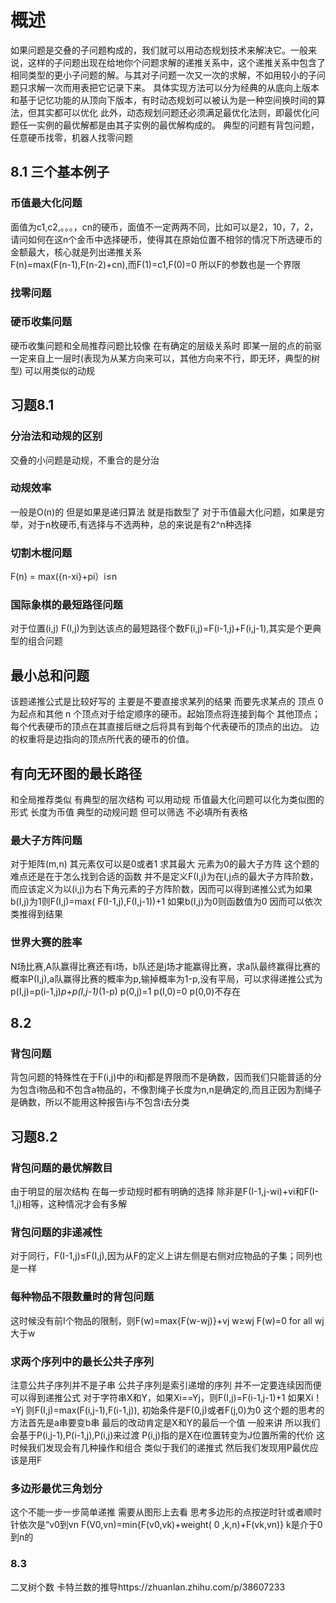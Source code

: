 # 概述
如果问题是交叠的子问题构成的，我们就可以用动态规划技术来解决它。一般来说，这样的子问题出现在给地你个问题求解的递推关系中，这个递推关系中包含了
相同类型的更小子问题的解。与其对子问题一次又一次的求解，不如用较小的子问题只求解一次而用表把它记录下来。
具体实现方法可以分为经典的从底向上版本和基于记忆功能的从顶向下版本，有时动态规划可以被认为是一种空间换时间的算法，但其实都可以优化
此外，动态规划问题还必须满足最优化法则，即最优化问题任一实例的最优解都是由其子实例的最优解构成的。
典型的问题有背包问题，任意硬币找零，机器人找零问题
## 8.1 三个基本例子
### 币值最大化问题
面值为c1,c2,。。。，cn的硬币，面值不一定两两不同，比如可以是2，10，7，2，请问如何在这n个金币中选择硬币，使得其在原始位置不相邻的情况下所选硬币的金额最大，核心就是列出递推关系  
F(n)=max(F(n-1),F(n-2)+cn),而F(1)=c1,F(0)=0 所以F的参数也是一个界限
### 找零问题
### 硬币收集问题
硬币收集问题和全局推荐问题比较像 在有确定的层级关系时 即某一层的点的前驱一定来自上一层时(表现为从某方向来可以，其他方向来不行，即无环，典型的树型) 可以用类似的动规
## 习题8.1
### 分治法和动规的区别
交叠的小问题是动规，不重合的是分治
### 动规效率
一般是O(n)的 但是如果是递归算法 就是指数型了
对于币值最大化问题，如果是穷举，对于n枚硬币,有选择与不选两种，总的来说是有2^n种选择
### 切割木棍问题
F(n) = max({n-xi}+pi）i≤n
### 国际象棋的最短路径问题
对于位置(i,j) F(I,j)为到达该点的最短路径个数F(i,j)=F(i-1,j)+F(i,j-1),其实是个更典型的组合问题
##  最小总和问题
该题递推公式是比较好写的 主要是不要直接求某列的结果 而要先求某点的
顶点 0 为起点和其他 n 个顶点对于给定顺序的硬币。起始顶点将连接到每个
其他顶点； 每个代表硬币的顶点在其直接后继之后将具有到每个代表硬币的顶点的出边。 边的权重将是边指向的顶点所代表的硬币的价值。
## 有向无环图的最长路径
和全局推荐类似 有典型的层次结构 可以用动规 币值最大化问题可以化为类似图的形式 长度为币值
典型的动规问题 但可以筛选 不必填所有表格
### 最大子方阵问题
对于矩阵(m,n) 其元素仅可以是0或者1 求其最大
元素为0的最大子方阵 这个题的难点还是在于怎么找到合适的函数 并不是定义F(I,j)为在I,j点的最大子方阵阶数，而应该定义为以(i,j)为右下角元素的子方阵阶数，因而可以得到递推公式为如果 b(I,j)为1则F(I,j)=max(
F(I-1,j),F(I,j-1))+1 如果b(I,j)为0则函数值为0 因而可以依次类推得到结果
### 世界大赛的胜率
N场比赛,A队赢得比赛还有i场，b队还是j场才能赢得比赛，求a队最终赢得比赛的概率P(I,j),a队赢得比赛的概率为p,输掉概率为1-p,没有平局，可以求得递推公式为p(I,j)=p(i-1,j)*p+p(I,j-1)*(1-p) p(0,j)=1 p(I,0)=0 p(0,0)不存在

## 
## 8.2

### 背包问题
背包问题的特殊性在于F(i,j)中的i和j都是界限而不是确数，因而我们只能普适的分为包含i物品和不包含a物品的，不像割绳子长度为n,n是确定的,而且正因为割绳子是确数，所以不能用这种报告i与不包含i去分类
## 习题8.2
### 背包问题的最优解数目
由于明显的层次结构 在每一步动规时都有明确的选择 除非是F(I-1,j-wi)+vi和F(I-1,j)相等，这种情况才会有多解
### 背包问题的非递减性
对于同行，F(I-1,j)≤F(I,j),因为从F的定义上讲左侧是右侧对应物品的子集；同列也是一样
### 每种物品不限数量时的背包问题
这时候没有前I个物品的限制，则F(w)=max{F(w-wj)}+vj w≥wj F(w)=0 for all wj大于w
### 求两个序列中的最长公共子序列
注意公共子序列并不是子串 公共子序列是索引递增的序列 并不一定要连续因而便可以得到递推公式
对于字符串X和Y，如果Xi==Yj，则F(I,j)=F(i-1,j-1)+1 如果Xi！=Yj 则F(I,j)=max(F(i,j-1),F(i-1,j)),
初始条件是F(0,j)或者F(j,0)为0 这个题的思考的方法首先是a串要变b串 最后的改动肯定是X和Y的最后一个值 一般来讲 所以我们会基于P(i,j-1),P(i-1,j),P(i,j)来过渡 P(i,j)指的是X在i位置转变为J位置所需的代价 这时候我们发现会有几种操作和组合 类似于我们的递推式 然后我们发现用P最优应该是用F
### 多边形最优三角划分
这个不能一步一步简单递推 需要从图形上去看 思考多边形的点按逆时针或者顺时针依次是“v0到vn F(V0,vn)=min{F(v0,vk)+weight( 0 ,k,n)+F(vk,vn)} k是介于0到n的
### 8.3
二叉树个数 卡特兰数的推导https://zhuanlan.zhihu.com/p/38607233
